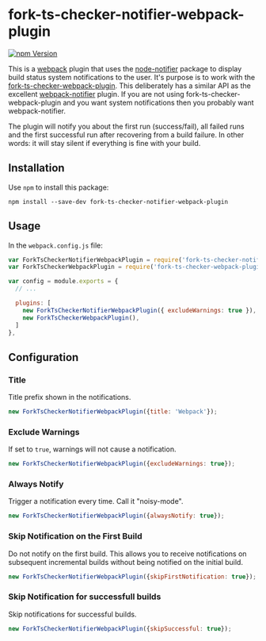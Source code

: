# fork-ts-checker-notifier-webpack-plugin

[![npm Version](https://img.shields.io/npm/v/fork-ts-checker-notifier-webpack-plugin.svg)](https://www.npmjs.com/package/fork-ts-checker-notifier-webpack-plugin)

This is a [webpack](http://webpack.github.io/) plugin that uses the [node-notifier](https://github.com/mikaelbr/node-notifier) package to display build status system notifications to the user. It's purpose is to work with the [fork-ts-checker-webpack-plugin](https://github.com/Realytics/fork-ts-checker-webpack-plugin).  This deliberately has a similar API as the excellent [webpack-notifier](https://github.com/Turbo87/webpack-notifier) plugin. If you are not using fork-ts-checker-webpack-plugin and you want system notifications then you probably want webpack-notifier. 

The plugin will notify you about the first run (success/fail), all failed runs and the first successful run after recovering from
a build failure. In other words: it will stay silent if everything is fine with your build.

## Installation

Use `npm` to install this package:

    npm install --save-dev fork-ts-checker-notifier-webpack-plugin

## Usage

In the `webpack.config.js` file:

```js
var ForkTsCheckerNotifierWebpackPlugin = require('fork-ts-checker-notifier-webpack-plugin');
var ForkTsCheckerWebpackPlugin = require('fork-ts-checker-webpack-plugin');

var config = module.exports = {
  // ...

  plugins: [
    new ForkTsCheckerNotifierWebpackPlugin({ excludeWarnings: true }),
    new ForkTsCheckerWebpackPlugin(),
  ]
},
```


## Configuration

### Title

Title prefix shown in the notifications.

```js
new ForkTsCheckerNotifierWebpackPlugin({title: 'Webpack'});
```

### Exclude Warnings

If set to `true`, warnings will not cause a notification.

```js
new ForkTsCheckerNotifierWebpackPlugin({excludeWarnings: true});
```

### Always Notify

Trigger a notification every time.  Call it "noisy-mode".

```js
new ForkTsCheckerNotifierWebpackPlugin({alwaysNotify: true});
```

### Skip Notification on the First Build

Do not notify on the first build.  This allows you to receive notifications on subsequent incremental builds without being notified on the initial build.

```js
new ForkTsCheckerNotifierWebpackPlugin({skipFirstNotification: true});
```

### Skip Notification for successfull builds

Skip notifications for successful builds.

```js
new ForkTsCheckerNotifierWebpackPlugin({skipSuccessful: true});
```
